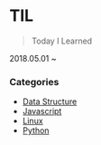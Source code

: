 # TIL
> Today I Learned

2018.05.01 ~

### Categories
- [Data Structure](data_structure/)
- [Javascript](javascript)
- [Linux](linux)
- [Python](python)
